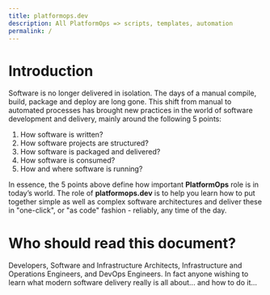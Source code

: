 ```yaml
---
title: platformops.dev
description: All PlatformOps => scripts, templates, automation
permalink: /
---
```


# Introduction

Software is no longer delivered in isolation. The days of a manual compile, build, package and deploy are long gone. This shift from manual to automated processes has brought new practices in the world of software development and delivery, mainly around the following 5 points:

1. How software is written?
2. How software projects are structured?
3. How software is packaged and delivered?
4. How software is consumed?
5. How and where software is running?

In essence, the 5 points above define how important **PlatformOps** role is in today’s world. The role of **platformops.dev** is to help you learn how to put together simple as well as complex software architectures and deliver these in "one-click", or "as code" fashion - reliably, any time of the day.

# Who should read this document?

Developers, Software and Infrastructure Architects, Infrastructure and Operations Engineers, and DevOps Engineers. In fact anyone wishing to learn what modern software delivery really is all about... and how to do it...
